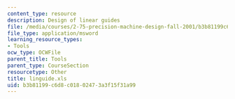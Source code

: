 ```yaml
---
content_type: resource
description: Design of linear guides
file: /media/courses/2-75-precision-machine-design-fall-2001/b3b81199c6d8c01802473a3f15f31a99_linguide.xls
file_type: application/msword
learning_resource_types:
- Tools
ocw_type: OCWFile
parent_title: Tools
parent_type: CourseSection
resourcetype: Other
title: linguide.xls
uid: b3b81199-c6d8-c018-0247-3a3f15f31a99
---
```

